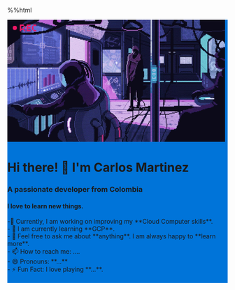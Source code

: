 %%html
<style>
    .blue {
        background-color: #0074D9;
    }
</style>

<div class="blue">    
    <img src="assets/cyberpunk.gif">
    <h1 align="left">Hi there! 👋 I'm Carlos Martinez</h1>
    <h3 align="left">A passionate developer from Colombia</h3>
    <h4 align="left">I love to learn new things.</h4>
    <p>
    -🔭 Currently, I am working on improving my **Cloud Computer skills**.<br>- 🌱 I am currently learning **GCP**.<br>- 💬 Feel free to ask me about **anything**.  I am always happy to **learn more**.<br>- 📫 How to reach me: ....<br>- 😄 Pronouns: **...**<br>- ⚡ Fun Fact: I love playing **...**.<br><br>
    </p>
</div>